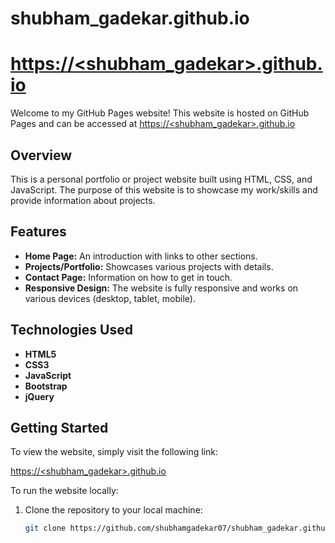 # shubham_gadekar.github.io
# [https://<shubham_gadekar>.github.io](https://<shubhamgadekar07>.github.io)

Welcome to my GitHub Pages website! This website is hosted on GitHub Pages and can be accessed at [https://<shubham_gadekar>.github.io](https://<shubhamgadekar07>.github.io)

## Overview

This is a personal portfolio or project website built using HTML, CSS, and JavaScript. The purpose of this website is to showcase my work/skills and provide information about projects.

## Features

- **Home Page:** An introduction with links to other sections.
- **Projects/Portfolio:** Showcases various projects with details.
- **Contact Page:** Information on how to get in touch.
- **Responsive Design:** The website is fully responsive and works on various devices (desktop, tablet, mobile).

## Technologies Used

- **HTML5**
- **CSS3**
- **JavaScript**
- **Bootstrap**
- **jQuery**

## Getting Started

To view the website, simply visit the following link:

[https://<shubham_gadekar>.github.io](https://<shubhamgadekar07>.github.io)

To run the website locally:

1. Clone the repository to your local machine:
   ```bash
   git clone https://github.com/shubhamgadekar07/shubham_gadekar.github.io.git

